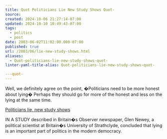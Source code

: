 ```yaml
---
title: Quot Politicians Lie New Study Shows Quot-
source: 
created: 2024-10-06 21:27:14-07:00
updated: 2024-10-10 10:49:43-07:00
tags:
  - politics
  - post
date: 2003-06-02T11:02:00.000-07:00
published: true
url: /2003/06/lie-new-study-shows.html
aliases:
  - Quot-politicians-lie-new-study-shows-quot-
linter-yaml-title-alias: Quot-politicians-lie-new-study-shows-quot-

---quot-
---
```



Well, we definitely agree on the point, �Politicians need to be more honest about lying� Perhaps they should go for more of the honest and less on the lying at the same time.  
  
[Politicians lie, new study shows](http://stacks.msnbc.com/news/915027.asp?cp1=1 "Politicians lie, new study shows")  
  
IN A STUDY described in Britain�s Observer newspaper, Glen Newey, a political scientist at Britain�s University of Strathclyde, concluded that lying is an important part of politics in the modern democracy.